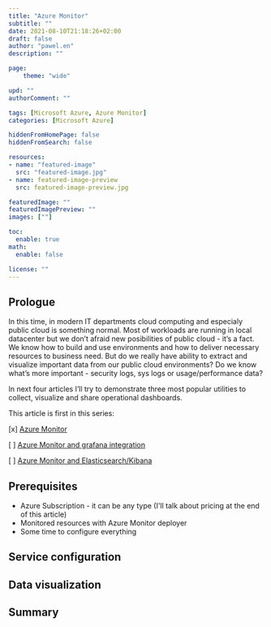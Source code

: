 ```yaml
---
title: "Azure Monitor"
subtitle: ""
date: 2021-08-10T21:18:26+02:00
draft: false
author: "pawel.en"
description: ""

page:
    theme: "wide"

upd: ""
authorComment: ""

tags: [Microsoft Azure, Azure Monitor]
categories: [Microsoft Azure]

hiddenFromHomePage: false
hiddenFromSearch: false

resources:
- name: "featured-image"
  src: "featured-image.jpg"
- name: featured-image-preview
  src: featured-image-preview.jpg

featuredImage: ""
featuredImagePreview: ""
images: [""]

toc:
  enable: true
math:
  enable: false

license: ""
---
```


## Prologue
In this time, in modern IT departments cloud computing and especialy public cloud is something normal. Most of workloads are running in local datacenter but we don’t afraid new posibilities of public cloud - it’s a fact. We know how to build and use environments and how to deliver necessary resources to business need. But do we really have ability to extract and visualize important data from our public cloud environments? Do we know what’s more important - security logs, sys logs or usage/performance data?

In next four articles I’ll try to demonstrate three most popular utilities to collect, visualize and share operational dashboards.

This article is first in this series:

[x] [Azure Monitor](/azuremonitor/)

[ ] [Azure Monitor and grafana integration](/azuremonitor-grafana/)

[ ] [Azure Monitor and Elasticsearch/Kibana](/azuremonitor-elkkibana/)


## Prerequisites

+ Azure Subscription - it can be any type (I'll talk about pricing at the end of this article)
+ Monitored resources with Azure Monitor deployer
+ Some time to configure everything

## Service configuration

## Data visualization

## Summary